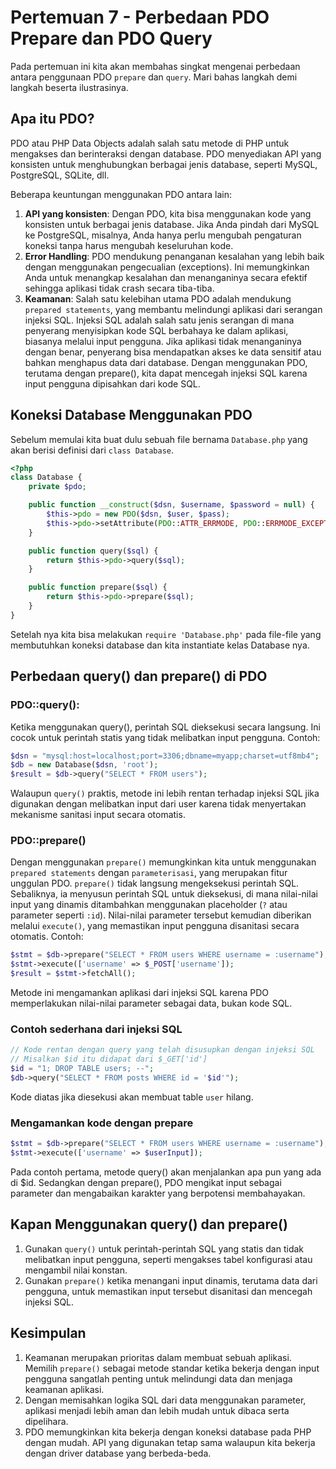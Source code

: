 # Pertemuan 7 - Perbedaan PDO Prepare dan PDO Query

Pada pertemuan ini kita akan membahas singkat mengenai perbedaan antara penggunaan PDO `prepare` dan `query`. Mari bahas langkah demi langkah beserta ilustrasinya.

## Apa itu PDO?
PDO atau PHP Data Objects adalah salah satu metode di PHP untuk mengakses dan berinteraksi dengan database. PDO menyediakan API yang konsisten untuk menghubungkan berbagai jenis database, seperti MySQL, PostgreSQL, SQLite, dll.

Beberapa keuntungan menggunakan PDO antara lain:
1. **API yang konsisten**: Dengan PDO, kita bisa menggunakan kode yang konsisten untuk berbagai jenis database. Jika Anda pindah dari MySQL ke PostgreSQL, misalnya, Anda hanya perlu mengubah pengaturan koneksi tanpa harus mengubah keseluruhan kode.
2. **Error Handling**: PDO mendukung penanganan kesalahan yang lebih baik dengan menggunakan pengecualian (exceptions). Ini memungkinkan Anda untuk menangkap kesalahan dan menanganinya secara efektif sehingga aplikasi tidak crash secara tiba-tiba.
3. **Keamanan**: Salah satu kelebihan utama PDO adalah mendukung `prepared statements`, yang membantu melindungi aplikasi dari serangan injeksi SQL. Injeksi SQL adalah salah satu jenis serangan di mana penyerang menyisipkan kode SQL berbahaya ke dalam aplikasi, biasanya melalui input pengguna. Jika aplikasi tidak menanganinya dengan benar, penyerang bisa mendapatkan akses ke data sensitif atau bahkan menghapus data dari database. Dengan menggunakan PDO, terutama dengan prepare(), kita dapat mencegah injeksi SQL karena input pengguna dipisahkan dari kode SQL. 

## Koneksi Database Menggunakan PDO
Sebelum memulai kita buat dulu sebuah file bernama `Database.php` yang akan berisi definisi dari `class Database`.
```php
<?php
class Database {
    private $pdo;

    public function __construct($dsn, $username, $password = null) {
        $this->pdo = new PDO($dsn, $user, $pass);
        $this->pdo->setAttribute(PDO::ATTR_ERRMODE, PDO::ERRMODE_EXCEPTION);
    }

    public function query($sql) {
        return $this->pdo->query($sql);
    }

    public function prepare($sql) {
        return $this->pdo->prepare($sql);
    }
}
```
Setelah nya kita bisa melakukan `require 'Database.php'` pada file-file yang membutuhkan koneksi database dan kita instantiate kelas Database nya.

## Perbedaan query() dan prepare() di PDO
### PDO::query():
Ketika menggunakan query(), perintah SQL dieksekusi secara langsung. Ini cocok untuk perintah statis yang tidak melibatkan input pengguna.
Contoh:
```php
$dsn = "mysql:host=localhost;port=3306;dbname=myapp;charset=utf8mb4";
$db = new Database($dsn, 'root');
$result = $db->query("SELECT * FROM users");
```
Walaupun `query()` praktis, metode ini lebih rentan terhadap injeksi SQL jika digunakan dengan melibatkan input dari user karena tidak menyertakan mekanisme sanitasi input secara otomatis.

### PDO::prepare()
Dengan menggunakan `prepare()` memungkinkan kita untuk menggunakan `prepared statements` dengan `parameterisasi`, yang merupakan fitur unggulan PDO. `prepare()` tidak langsung mengeksekusi perintah SQL. Sebaliknya, ia menyusun perintah SQL untuk dieksekusi, di mana nilai-nilai input yang dinamis ditambahkan menggunakan placeholder (`?` atau parameter seperti `:id`).
Nilai-nilai parameter tersebut kemudian diberikan melalui `execute()`, yang memastikan input pengguna disanitasi secara otomatis.
Contoh:
```php
$stmt = $db->prepare("SELECT * FROM users WHERE username = :username");
$stmt->execute(['username' => $_POST['username']);
$result = $stmt->fetchAll();
```
Metode ini mengamankan aplikasi dari injeksi SQL karena PDO memperlakukan nilai-nilai parameter sebagai data, bukan kode SQL.

### Contoh sederhana dari injeksi SQL
```php
// Kode rentan dengan query yang telah disusupkan dengan injeksi SQL
// Misalkan $id itu didapat dari $_GET['id']
$id = "1; DROP TABLE users; --";
$db->query("SELECT * FROM posts WHERE id = '$id'");
```
Kode diatas jika diesekusi akan membuat table `user` hilang.

### Mengamankan kode dengan prepare
```php
$stmt = $db->prepare("SELECT * FROM users WHERE username = :username");
$stmt->execute(['username' => $userInput]);
```
Pada contoh pertama, metode query() akan menjalankan apa pun yang ada di $id. Sedangkan dengan prepare(), PDO mengikat input sebagai parameter dan mengabaikan karakter yang berpotensi membahayakan.

## Kapan Menggunakan query() dan prepare()
1. Gunakan `query()` untuk perintah-perintah SQL yang statis dan tidak melibatkan input pengguna, seperti mengakses tabel konfigurasi atau mengambil nilai konstan.
2. Gunakan `prepare()` ketika menangani input dinamis, terutama data dari pengguna, untuk memastikan input tersebut disanitasi dan mencegah injeksi SQL.

## Kesimpulan
1. Keamanan merupakan prioritas dalam membuat sebuah aplikasi. Memilih `prepare()` sebagai metode standar ketika bekerja dengan input pengguna sangatlah penting untuk melindungi data dan menjaga keamanan aplikasi.
2. Dengan memisahkan logika SQL dari data menggunakan parameter, aplikasi menjadi lebih aman dan lebih mudah untuk dibaca serta dipelihara.
3. PDO memungkinkan kita bekerja dengan koneksi database pada PHP dengan mudah. API yang digunakan tetap sama walaupun kita bekerja dengan driver database yang berbeda-beda.